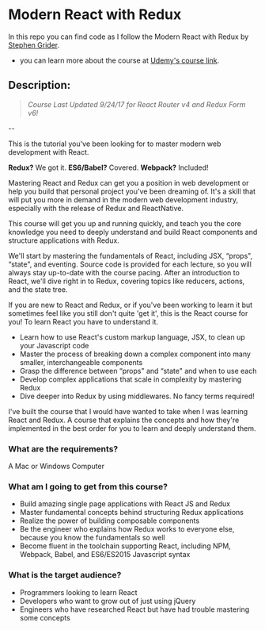 # Modern React with Redux

In this repo you can find code as I follow the Modern React with Redux by [Stephen Grider][Stephen Grider].

- you can learn more about the course at [Udemy's course link][udemy link].

## Description:

> _Course Last Updated 9/24/17 for React Router v4 and Redux Form v6!_

--

This is the tutorial you've been looking for to master modern web development with React.

**Redux?** We got it. **ES6/Babel?** Covered. **Webpack?** Included! 

Mastering React and Redux can get you a position in web development or help you build that personal project you've been dreaming of. It's a skill that will put you more in demand in the modern web development industry, especially with the release of Redux and ReactNative.

This course will get you up and running quickly, and teach you the core knowledge you need to deeply understand and build React components and structure applications with Redux.

We'll start by mastering the fundamentals of React, including JSX, “props", “state", and eventing. Source code is provided for each lecture, so you will always stay up-to-date with the course pacing. After an introduction to React, we'll dive right in to Redux, covering topics like reducers, actions, and the state tree.

If you are new to React and Redux, or if you've been working to learn it but sometimes feel like you still don't quite 'get it', this is the React course for you! To learn React you have to understand it.

- Learn how to use React's custom markup language, JSX, to clean up your Javascript code
- Master the process of breaking down a complex component into many smaller, interchangeable components
- Grasp the difference between “props" and “state" and when to use each
- Develop complex applications that scale in complexity by mastering Redux
- Dive deeper into Redux by using middlewares. No fancy terms required!

I've built the course that I would have wanted to take when I was learning React and Redux. A course that explains the concepts and how they're implemented in the best order for you to learn and deeply understand them.

### What are the requirements?

A Mac or Windows Computer

### What am I going to get from this course?

- Build amazing single page applications with React JS and Redux
- Master fundamental concepts behind structuring Redux applications
- Realize the power of building composable components
- Be the engineer who explains how Redux works to everyone else, because you know the fundamentals so well
- Become fluent in the toolchain supporting React, including NPM, Webpack, Babel, and ES6/ES2015 Javascript syntax

### What is the target audience?

- Programmers looking to learn React
- Developers who want to grow out of just using jQuery
- Engineers who have researched React but have had trouble mastering some concepts

[//]: # (These are reference links used in the body of this note and get stripped out when the markdown processor does its job. There is no need to format nicely because it shouldn't be seen. Thanks SO - http://stackoverflow.com/questions/4823468/store-comments-in-markdown-syntax)

   [Stephen Grider]: <https://www.udemy.com/user/sgslo/>
   [udemy link]: <https://www.udemy.com/react-redux/>
